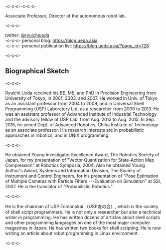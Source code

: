 -c-c-c--c-c-c-	<p>Associate Professor, Director of the autonomous robot lab.</p>-c-c-c-<p>twitter: <a href="https://twitter.com/ryuichiueda" target="_blank">\@ryuichiueda</a><br>-c-c-c- personal blog: <a href="https://blog.ueda.asia" target="_blank">https://blog.ueda.asia</a><br>-c-c-c- personal publication list: <a href="https://blog.ueda.asia/?page_id=728" target="_blank">https://blog.ueda.asia/?page_id=728</a></p>-c-c-c-<h2>Biographical Sketch</h2>-c-c-c-<p>Ryuichi Ueda received his BE, ME, and PhD in Precision Engineering from University of Tokyo, in 2001, 2003, and 2007. He worked in Univ. of Tokyo as an assistant professor from 2004 to 2009, and in Universal Shell Programming (USP) Laboratory Ltd. as a researcher from 2009 to 2013. He was an assistant professor of Advanced Institute of Industrial Technology and the advisory fellow of USP Lab. from Aug. 2013 to Aug. 2015. In Sep. 2015, he joined Dept. of Advanced Robotics, Chiba Institute of Technology as an associate professor. His research interests are in probabilistic approaches in robotics, and in UNIX programming.</p>-c-c-c-<p>He obtained Young Investigator Excellence Award, The Robotics Society of Japan, for my presentation of "Vector Quantization for State-Action Map Compression" at Robotics Symposia, 2004. Also he obtained Young Author's Award, Systems and Information Division, The Society of Instrument and Control Engineers, for his presentation of "Pose Estimation of Multiple Cameras with Particle Filters ---Evaluation on Simulation" at SSI, 2007. He is the translator of "Probabilistic Robotics."</p>-c-c-c-<p>He is the chairman of USP Tomonokai （USP友の会）, which is the society of shell script programmers. He is not only a researcher but also a technical writer in programming. He has written dozens of articles about shell scripts and other programming languages on one of the most major computer magazines in Japan. He has written two books for shell scripting. He is now writing an article about robot programming in Linux environment.</p>-c-c-c-
